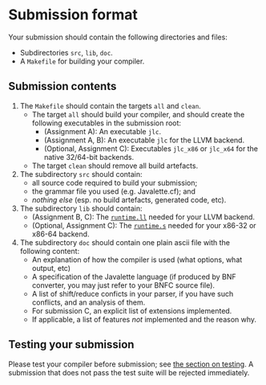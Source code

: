Submission format
=================

Your submission should contain the following directories and files:
* Subdirectories `src`, `lib`, `doc`.
* A `Makefile` for building your compiler.

Submission contents
-------------------

1. The `Makefile` should contain the targets `all` and `clean`.
   * The target `all` should build your compiler, and should create the following executables in the submission root:
     * (Assignment A): An executable `jlc`.
     * (Assignment A, B): An executable `jlc` for the LLVM backend.
     * (Optional, Assignment C): Executables `jlc_x86` or `jlc_x64` for the native 32/64-bit backends.
   * The target `clean` should remove all build artefacts.
2. The subdirectory `src` should contain:
   * all source code required to build your submission;
   * the grammar file you used (e.g. Javalette.cf); and
   * _nothing else_ (esp. no build artefacts, generated code, etc).
3. The subdirectory `lib` should contain:
   * (Assignment B, C): The [`runtime.ll`](/resources/runtime.ll) needed for your LLVM backend.
   * (Optional, Assignment C): The [`runtime.s`](/resources/runtime.s) needed for your x86-32 or x86-64 backend.
4. The subdirectory `doc` should contain one plain ascii file with the following content:
    * An explanation of how the compiler is used (what options, what output, etc)
    * A specification of the Javalette language (if produced by BNF converter, you may just refer to your BNFC source file).
    * A list of shift/reduce conficts in your parser, if you have such conflicts, and an analysis of them.
    * For submission C, an explicit list of extensions implemented.
    * If applicable, a list of features *not* implemented and the reason why.

Testing your submission
-----------------------

Please test your compiler before submission; see [the section on testing](testing.md).
A submission that does not pass the test suite will be rejected immediately.
